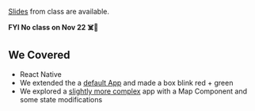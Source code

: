 [Slides](lecture_2.pdf) from class are available.

**FYI No class on Nov 22 ☠️🦃**

We Covered
----
* React Native
* We extended the a [default App](https://github.com/amfleming/test-app) and made a box blink red + green
* We explored a [slightly more complex](https://github.com/amfleming/android-app) app with a Map Component and some state modifications

